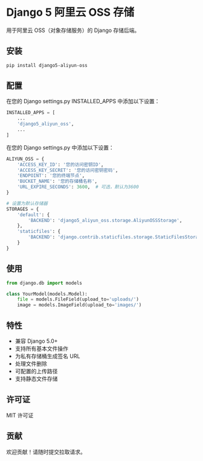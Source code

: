 # Django 5 阿里云 OSS 存储

用于阿里云 OSS（对象存储服务）的 Django 存储后端。

## 安装

```bash
pip install django5-aliyun-oss
```

## 配置
在您的 Django settings.py INSTALLED_APPS 中添加以下设置：

```python
INSTALLED_APPS = [
    ...
    'django5_aliyun_oss',
    ...
]
```


在您的 Django settings.py 中添加以下设置：

```python
ALIYUN_OSS = {
    'ACCESS_KEY_ID': '您的访问密钥ID',
    'ACCESS_KEY_SECRET': '您的访问密钥密码',
    'ENDPOINT': '您的终端节点',
    'BUCKET_NAME': '您的存储桶名称',
    'URL_EXPIRE_SECONDS': 3600,  # 可选，默认为3600
}

# 设置为默认存储器
STORAGES = {
    'default': {
        'BACKEND': 'django5_aliyun_oss.storage.AliyunOSSStorage',
    },
    'staticfiles': {
        'BACKEND': 'django.contrib.staticfiles.storage.StaticFilesStorage',
    }
}
```

## 使用

```python
from django.db import models

class YourModel(models.Model):
    file = models.FileField(upload_to='uploads/')
    image = models.ImageField(upload_to='images/')
```

## 特性

- 兼容 Django 5.0+
- 支持所有基本文件操作
- 为私有存储桶生成签名 URL
- 处理文件删除
- 可配置的上传路径
- 支持静态文件存储

## 许可证

MIT 许可证

## 贡献

欢迎贡献！请随时提交拉取请求。